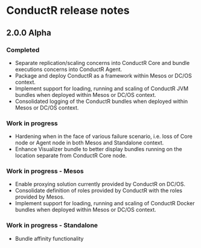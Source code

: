 # ConductR release notes


## 2.0.0 Alpha

### Completed

* Separate replication/scaling concerns into ConductR Core and bundle executions concerns into ConductR Agent.
* Package and deploy ConductR as a framework within Mesos or DC/OS context.
* Implement support for loading, running and scaling of ConductR JVM bundles when deployed within Mesos or DC/OS context.
* Consolidated logging of the ConductR bundles when deployed within Mesos or DC/OS context.


### Work in progress

* Hardening when in the face of various failure scenario, i.e. loss of Core node or Agent node in both Mesos and Standalone context.
* Enhance Visualizer bundle to better display bundles running on the location separate from ConductR Core node.

### Work in progress - Mesos

* Enable proxying solution currently provided by ConductR on DC/OS.
* Consolidate definition of roles provided by ConductR with the roles provided by Mesos.
* Implement support for loading, running and scaling of ConductR Docker bundles when deployed within Mesos or DC/OS context.

### Work in progress - Standalone

* Bundle affinity functionality

